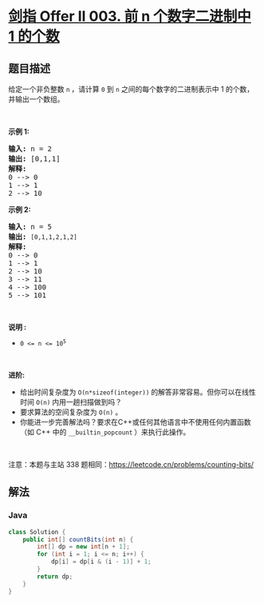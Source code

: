 # [剑指 Offer II 003. 前 n 个数字二进制中 1 的个数](https://leetcode.cn/problems/w3tCBm)

## 题目描述

<!-- 这里写题目描述 -->

<p>给定一个非负整数 <code>n</code><b>&nbsp;</b>，请计算 <code>0</code> 到 <code>n</code> 之间的每个数字的二进制表示中 1 的个数，并输出一个数组。</p>

<p>&nbsp;</p>

<p><strong>示例 1:</strong></p>

<pre>
<strong>输入: </strong>n =<strong> </strong>2
<strong>输出: </strong>[0,1,1]
<strong>解释: 
</strong>0 --&gt; 0
1 --&gt; 1
2 --&gt; 10
</pre>

<p><strong>示例&nbsp;2:</strong></p>

<pre>
<strong>输入: </strong>n =<strong> </strong>5
<strong>输出: </strong><code>[0,1,1,2,1,2]
</code><span style="white-space: pre-wrap;"><strong>解释:</strong>
</span>0 --&gt; 0
1 --&gt; 1
2 --&gt; 10
3 --&gt; 11
4 --&gt; 100
5 --&gt; 101
</pre>

<p>&nbsp;</p>

<p><strong>说明 :</strong></p>

<ul>
	<li><code>0 &lt;= n &lt;= 10<sup>5</sup></code></li>
</ul>

<p>&nbsp;</p>

<p><strong>进阶:</strong></p>

<ul>
	<li>给出时间复杂度为&nbsp;<code>O(n*sizeof(integer))</code><strong>&nbsp;</strong>的解答非常容易。但你可以在线性时间&nbsp;<code>O(n)</code><strong>&nbsp;</strong>内用一趟扫描做到吗？</li>
	<li>要求算法的空间复杂度为&nbsp;<code>O(n)</code>&nbsp;。</li>
	<li>你能进一步完善解法吗？要求在C++或任何其他语言中不使用任何内置函数（如 C++ 中的&nbsp;<code>__builtin_popcount</code><strong>&nbsp;</strong>）来执行此操作。</li>
</ul>

<p>&nbsp;</p>

<p><meta charset="UTF-8" />注意：本题与主站 338&nbsp;题相同：<a href="https://leetcode.cn/problems/counting-bits/">https://leetcode.cn/problems/counting-bits/</a></p>

## 解法

### **Java**

```java
class Solution {
    public int[] countBits(int n) {
        int[] dp = new int[n + 1];
        for (int i = 1; i <= n; i++) {
            dp[i] = dp[i & (i - 1)] + 1;
        }
        return dp;
    }
}
```
